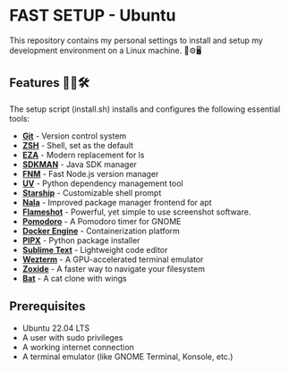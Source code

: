 # FAST SETUP - Ubuntu

This repository contains my personal settings to install and setup my development environment on a Linux machine. 🐧⚙️🖥️

## Features 🚀✨🛠️

The setup script (install.sh) installs and configures the following essential tools:

- [**Git**](https://git-scm.com/) - Version control system
- [**ZSH**](https://www.zsh.org/) - Shell, set as the default
- [**EZA**](https://eza.rocks/) - Modern replacement for ls
- [**SDKMAN**](https://sdkman.io/) - Java SDK manager
- [**FNM**](https://github.com/Schniz/fnm) - Fast Node.js version manager
- [**UV**](https://docs.astral.sh/uv/) - Python dependency management tool
- [**Starship**](https://starship.rs/) - Customizable shell prompt
- [**Nala**](https://gitlab.com/volian/nala) - Improved package manager frontend for apt
- [**Flameshot**](https://flameshot.org/) - Powerful, yet simple to use screenshot software.
- [**Pomodoro**](https://gnomepomodoro.org/) - A Pomodoro timer for GNOME
- [**Docker Engine**](https://docs.docker.com/engine/install/ubuntu/) - Containerization platform
- [**PIPX**](https://github.com/pypa/pipx) - Python package installer
- [**Sublime Text**](https://www.sublimetext.com/) - Lightweight code editor
- [**Wezterm**](https://wezfurlong.org) - A GPU-accelerated terminal emulator
- [**Zoxide**](https://crates.io/crates/zoxide) - A faster way to navigate your filesystem
- [**Bat**](https://github.com/sharkdp/bat) - A cat clone with wings


## Prerequisites
- Ubuntu 22.04 LTS
- A user with sudo privileges
- A working internet connection
- A terminal emulator (like GNOME Terminal, Konsole, etc.)
